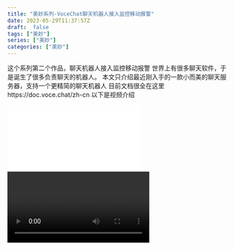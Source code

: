 ```yaml
---
title: "美妙系列-VoceChat聊天机器人接入监控移动报警"
date: 2023-05-29T11:37:57Z
draft:  false
tags: ["美妙"]
series: ["美妙"]
categories: ["美妙"]
--- 
```

这个系列第二个作品，聊天机器人接入监控移动报警
世界上有很多聊天软件，于是诞生了很多负责聊天的机器人。
本文只介绍最近刚入手的一款小而美的聊天服务器，支持一个更精简的聊天机器人
目前文档很全在这里https://doc.voce.chat/zh-cn
以下是视频介绍
<iframe src="//player.bilibili.com/player.html?aid=871254775&bvid=BV1EV4y1t72g&cid=1208975589&page=1" scrolling="no" border="0" frameborder="no" framespacing="0" allowfullscreen="true"> </iframe><video width="320" controls loop>
 
